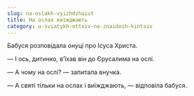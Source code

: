 ```yaml
---
slug: na-oslakh-vyizhdzhaiut
title: На ослах виїжджають
category: u-sviatykh-ottsiv-ne-znaidesh-kintsiv
---
```

Бабуся розповідала онуці про Ісуса Христа.

— І ось, дитинко, в’їхав він до Єрусалима на ослі.

— А чому на ослі? — запитала внучка.

— А святі тільки на ослах і виїжджають, — відповіла бабуся.
